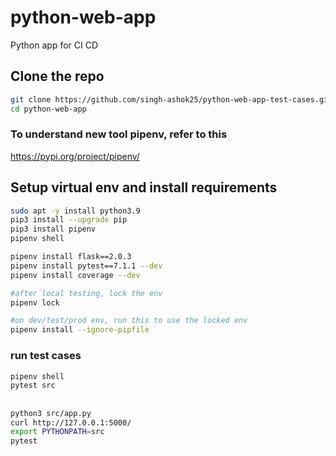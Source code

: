 # python-web-app
Python app for CI CD

## Clone the repo 
```sh
git clone https://github.com/singh-ashok25/python-web-app-test-cases.git
cd python-web-app
```

### To understand new tool pipenv, refer to this

https://pypi.org/project/pipenv/

## Setup virtual env and install requirements
```sh
sudo apt -y install python3.9
pip3 install --upgrade pip
pip3 install pipenv
pipenv shell

pipenv install flask==2.0.3
pipenv install pytest==7.1.1 --dev
pipenv install coverage --dev

#after local testing, lock the env
pipenv lock

#on dev/test/prod env, run this to use the locked env
pipenv install --ignore-pipfile
```

### run test cases
```sh
pipenv shell
pytest src

```

## 
```sh
python3 src/app.py 
curl http://127.0.0.1:5000/ 
export PYTHONPATH=src
pytest
```

